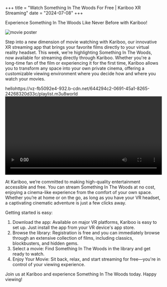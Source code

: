 +++
title = "Watch Something In The Woods For Free | Kariboo XR Streaming"
date = "2024-07-08"
+++
<script src="https://cdn.jsdelivr.net/npm/hls.js@latest"></script>

Experience Something In The Woods Like Never Before with Kariboo!

<img src="https://filmhub-poster-server.b-cdn.net/b9ac-387c_something_in_the_woods_16x9.jpg" alt="movie poster" loading="lazy">

Step into a new dimension of movie watching with Kariboo, our innovative XR streaming app that brings your favorite films directly to your virtual reality headset. This week, we're highlighting Something In The Woods, now available for streaming directly through Kariboo. Whether you're a long-time fan of the film or experiencing it for the first time, Kariboo allows you to transform any space into your own private cinema, offering a customizable viewing environment where you decide how and where you watch your movies.

hellohttps://vz-fb5092e4-932.b-cdn.net/644294c2-0691-45a1-8265-24268320d33c/playlist.m3u8world
<video id="video" width="100%" controls></video>

At Kariboo, we’re committed to making high-quality entertainment accessible and free. You can stream Something In The Woods at no cost, enjoying a cinema-like experience from the comfort of your own space. Whether you’re at home or on the go, as long as you have your VR headset, a captivating cinematic adventure is just a few clicks away.

Getting started is easy:

1. Download the app: Available on major VR platforms, Kariboo is easy to set up. Just install the app from your VR device's app store.
2. Browse the library: Registration is free and you can immediately browse through an extensive collection of films, including classics, blockbusters, and hidden gems.
3. Select a movie: Find Something In The Woods in the library and get ready to watch.
4. Enjoy Your Movie: Sit back, relax, and start streaming for free—you're in control of your viewing experience.

Join us at Kariboo and experience Something In The Woods today. Happy viewing!

  
<script>
  var video = document.getElementById('video');
  if(Hls.isSupported()) {
    var hls = new Hls();
    hls.loadSource('https://vz-fb5092e4-932.b-cdn.net/644294c2-0691-45a1-8265-24268320d33c/playlist.m3u8');
    hls.attachMedia(video);
    hls.on(Hls.Events.MANIFEST_PARSED,function() {
      video.play();
  });
 }
 // hls.js is not supported on platforms that do not have Media Source Extensions (MSE) enabled.
 // When the browser has built-in HLS support (check using `canPlayType`), we can provide an HLS manifest (i.e. .m3u8 URL) directly to the video element throught the `src` property.
 // This is using the built-in support of the plain video element, without using hls.js.
  else if (video.canPlayType('application/vnd.apple.mpegurl')) {
    video.src = 'https://vz-fb5092e4-932.b-cdn.net/644294c2-0691-45a1-8265-24268320d33c/playlist.m3u8';
    video.addEventListener('canplay',function() {
      video.play();
    });
  }
</script>
